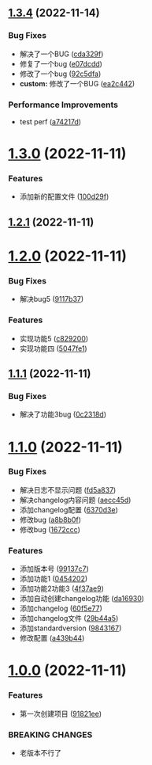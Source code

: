 ## [1.3.4](https://github.com/liangce20171013/commitlogtest/compare/v1.3.0...v1.3.4) (2022-11-14)


### Bug Fixes

* 解决了一个BUG ([cda329f](https://github.com/liangce20171013/commitlogtest/commit/cda329fc3ec74af6298074cfd35f3d869fcbe708))
* 修复了一个bug ([e07dcdd](https://github.com/liangce20171013/commitlogtest/commit/e07dcdd54fa7bc038753225eb9164ca255b46ca7))
* 修改了一个bug ([92c5dfa](https://github.com/liangce20171013/commitlogtest/commit/92c5dfa1e2543e6ec29dba153db9689fc2ced044))
* **custom:** 修改了一个BUG ([ea2c442](https://github.com/liangce20171013/commitlogtest/commit/ea2c442ad58bd7b9ca943b29148270d8dd7ad2bd))


### Performance Improvements

* test perf ([a74217d](https://github.com/liangce20171013/commitlogtest/commit/a74217de4915390c726eb55e9b3828b5977b9485))



# [1.3.0](https://github.com/liangce20171013/commitlogtest/compare/v1.2.1...v1.3.0) (2022-11-11)


### Features

* 添加新的配置文件 ([100d29f](https://github.com/liangce20171013/commitlogtest/commit/100d29f8acb8aea82e20b44acedb7719156b50ce))



## [1.2.1](https://github.com/liangce20171013/commitlogtest/compare/v1.2.0...v1.2.1) (2022-11-11)



# [1.2.0](https://github.com/liangce20171013/commitlogtest/compare/v1.1.1...v1.2.0) (2022-11-11)


### Bug Fixes

* 解决bug5 ([9117b37](https://github.com/liangce20171013/commitlogtest/commit/9117b373221da078054c4e1f502522f7f12a08e9))


### Features

* 实现功能5 ([c829200](https://github.com/liangce20171013/commitlogtest/commit/c8292008cd5a4f1396c89d5b1d453fdbb0d0ce7c))
* 实现功能四 ([5047fe1](https://github.com/liangce20171013/commitlogtest/commit/5047fe1a84790cb31bebd14fc445cd928bdab03d))



## [1.1.1](https://github.com/liangce20171013/commitlogtest/compare/v1.1.0...v1.1.1) (2022-11-11)


### Bug Fixes

* 解决了功能3bug ([0c2318d](https://github.com/liangce20171013/commitlogtest/commit/0c2318dd87afe06b49a796b32c50bff7609e738c))



# [1.1.0](https://github.com/liangce20171013/commitlogtest/compare/v1.0.0...v1.1.0) (2022-11-11)


### Bug Fixes

* 解决日志不显示问题 ([fd5a837](https://github.com/liangce20171013/commitlogtest/commit/fd5a8376a6d8a20db4a2cbaec5e503770f8b46fc))
* 解决changelog内容问题 ([aecc45d](https://github.com/liangce20171013/commitlogtest/commit/aecc45df1dec4ed40e38dd7949eec9a74dc434a9))
* 添加changelog配置 ([6370d3e](https://github.com/liangce20171013/commitlogtest/commit/6370d3e59eec5072a202ddc68ac7b1b470e281d0))
* 修改bug ([a8b8b0f](https://github.com/liangce20171013/commitlogtest/commit/a8b8b0f035c94540d199cdc8df4207e946920a74))
* 修改bug ([1672ccc](https://github.com/liangce20171013/commitlogtest/commit/1672ccc3be11b11d0eb27303dd31de692431fac4))


### Features

* 添加版本号 ([99137c7](https://github.com/liangce20171013/commitlogtest/commit/99137c79c4e622f02d2ffeadf398db2a5db09f2a))
* 添加功能1 ([0454202](https://github.com/liangce20171013/commitlogtest/commit/0454202f21267d10321c376e851760af3db385f6))
* 添加功能2功能3 ([4f37ae9](https://github.com/liangce20171013/commitlogtest/commit/4f37ae9ff340f578c7124a91f70bd2e98214cbb0))
* 添加自动创建changelog功能 ([da16930](https://github.com/liangce20171013/commitlogtest/commit/da16930069f88e245db7f4a5c7af9942eec277e6))
* 添加changelog ([60f5e77](https://github.com/liangce20171013/commitlogtest/commit/60f5e77bb56c98f9b2d4ccece9a6df5b29379f4a))
* 添加changelog文件 ([29b44a5](https://github.com/liangce20171013/commitlogtest/commit/29b44a5bf13b78219d7caf2b81533eb77eace4eb))
* 添加standardversion ([9843167](https://github.com/liangce20171013/commitlogtest/commit/9843167d24e4bb4932dee2154f3bfce4c8f9d542))
* 修改配置 ([a439b44](https://github.com/liangce20171013/commitlogtest/commit/a439b440603527b812f4677f7d0e4fc348e83b3e))



# [1.0.0](https://github.com/liangce20171013/commitlogtest/compare/91821ee35f65273f3a1b23f56ad885d2767d8c7f...v1.0.0) (2022-11-11)


### Features

* 第一次创建项目 ([91821ee](https://github.com/liangce20171013/commitlogtest/commit/91821ee35f65273f3a1b23f56ad885d2767d8c7f))


### BREAKING CHANGES

* 老版本不行了




